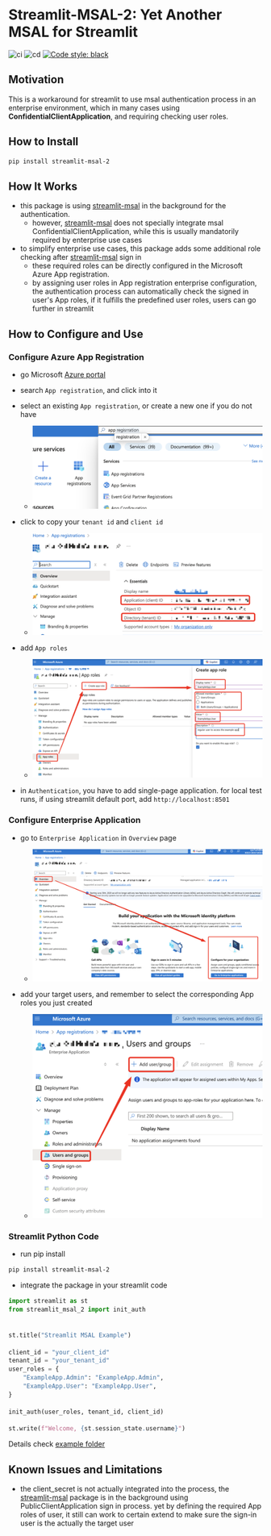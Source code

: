 # Streamlit-MSAL-2: Yet Another MSAL for Streamlit

![ci](https://github.com/xiepei1/streamlit-msal-2/actions/workflows/ci.yml/badge.svg)
![cd](https://github.com/xiepei1/streamlit-msal-2/actions/workflows/cd.yml/badge.svg)
[![Code style: black](https://img.shields.io/badge/code%20style-black-000000.svg)](https://github.com/psf/black)

## Motivation

This is a workaround for streamlit to use msal authentication process in an enterprise environment, which in many cases using **ConfidentialClientApplication**, and requiring checking user roles.

## How to Install

```bash
pip install streamlit-msal-2
```

## How It Works

* this package is using [streamlit-msal](https://github.com/WilianZilv/streamlit_msal) in the background for the authentication.
    * however, [streamlit-msal](https://github.com/WilianZilv/streamlit_msal) does not specially integrate msal ConfidentialClientApplication, while this is usually mandatorily required by enterprise use cases
* to simplify enterprise use cases, this package adds some additional role checking after [streamlit-msal](https://github.com/WilianZilv/streamlit_msal) sign in
    * these required roles can be directly configured in the Microsoft Azure App registration.
    * by assigning user roles in App registration enterprise configuration, the authentication
process can automatically check the signed in user's App roles, if it fulfills the predefined user roles, users can go further in streamlit

## How to Configure and Use

### Configure Azure App Registration

* go Microsoft [Azure portal](https://portal.azure.com)
* search `App registration`, and click into it
* select an existing `App registration`, or create a new one if you do not have
    * ![portal](./assets/configure/app-regisration-azure-portal.png)

* click to copy your `tenant id` and `client id`
    * ![ids](./assets/configure/copy-ids.png)

* add `App roles`
    * ![app-roles](./assets/configure/add-app-roles.png)

* in `Authentication`, you have to add single-page application. for local test runs, if using streamlit default port, add `http://localhost:8501`

### Configure Enterprise Application

* go to `Enterprise Application` in `Overview` page
    * ![overview](./assets/configure/overview-enterprise.png)

* add your target users, and remember to select the corresponding App roles you just created
    * ![users-groups](./assets/configure/users-groups.png)

### Streamlit Python Code

* run pip install

```bash
pip install streamlit-msal-2
```

* integrate the package in your streamlit code

```python
import streamlit as st
from streamlit_msal_2 import init_auth


st.title("Streamlit MSAL Example")

client_id = "your_client_id"
tenant_id = "your_tenant_id"
user_roles = {
    "ExampleApp.Admin": "ExampleApp.Admin",
    "ExampleApp.User": "ExampleApp.User",
}

init_auth(user_roles, tenant_id, client_id)

st.write(f"Welcome, {st.session_state.username}")
```

Details check [example folder](https://github.com/xiepei1/streamlit-msal-2/tree/main/docs/example)

## Known Issues and Limitations

* the client_secret is not actually integrated into the process, the [streamlit-msal](https://github.com/WilianZilv/streamlit_msal) package is in the background using PublicClientApplication sign in process. yet by defining the required App roles of user, it still can work to certain extend to make sure the sign-in user is the actually the target user
